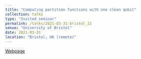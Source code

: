 ```yaml
---
title: "Computing partition functions with one clean qubit"
collection: talks
type: "Invited seminar"
permalink: /talks/2021-03-31-bristol_21
venue: "University of Bristol"
date: 2021-03-31
location: "Bristol, UK (remote)"
---
```


[Webpage](https://www.ipam.ucla.edu/programs/workshops/quantum-numerical-linear-algebra/?tab=schedule)
